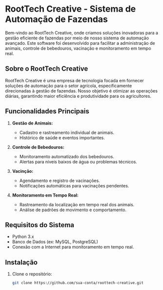 # RootTech Creative - Sistema de Automação de Fazendas

Bem-vindo ao RootTech Creative, onde criamos soluções inovadoras para a gestão eficiente de fazendas por meio de nosso sistema de automação avançado. Este software foi desenvolvido para facilitar a administração de animais, controle de bebedouros, vacinação e monitoramento em tempo real.

## Sobre o RootTech Creative

RootTech Creative é uma empresa de tecnologia focada em fornecer soluções de automação para o setor agrícola, especificamente direcionadas à gestão de fazendas. Nosso objetivo é otimizar as operações diárias, garantindo maior eficiência e produtividade para os agricultores.

## Funcionalidades Principais

1. **Gestão de Animais:**
   - Cadastro e rastreamento individual de animais.
   - Histórico de saúde e eventos importantes.

2. **Controle de Bebedouros:**
   - Monitoramento automatizado dos bebedouros.
   - Alertas para níveis baixos de água ou problemas técnicos.

3. **Vacinção:**
   - Agendamento e registro de vacinações.
   - Notificações automáticas para vacinações pendentes.

4. **Monitoramento em Tempo Real:**
   - Rastreamento da localização em tempo real dos animais.
   - Análise de padrões de movimento e comportamento.

## Requisitos do Sistema

- Python 3.x
- Banco de Dados (ex: MySQL, PostgreSQL)
- Conexão com a Internet para monitoramento em tempo real.

## Instalação

1. Clone o repositório:

   ```bash
   git clone https://github.com/sua-conta/roottech-creative.git
